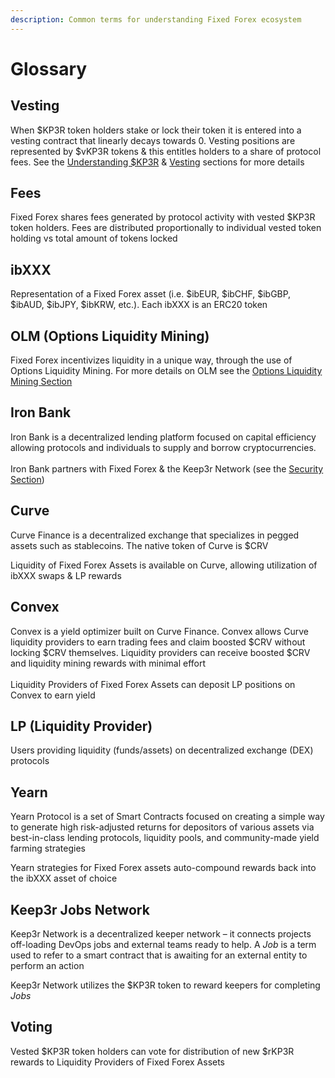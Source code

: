 ```yaml
---
description: Common terms for understanding Fixed Forex ecosystem
---
```


# Glossary

## Vesting

When $KP3R token holders stake or lock their token it is entered into a vesting contract that linearly decays towards 0. Vesting positions are represented by $vKP3R tokens & this entitles holders to a share of protocol fees. See the [Understanding $KP3R](../usdkp3r-token/understanding-usdkp3r.md) & [Vesting](broken-reference) sections for more details

## Fees

Fixed Forex shares fees generated by protocol activity with vested $KP3R token holders. Fees are distributed proportionally to individual vested token holding vs total amount of tokens locked&#x20;

## ibXXX

Representation of a Fixed Forex asset (i.e. $ibEUR, $ibCHF, $ibGBP, $ibAUD, $ibJPY, $ibKRW, etc.). Each ibXXX is an ERC20 token

## OLM (Options Liquidity Mining)

Fixed Forex incentivizes liquidity in a unique way, through the use of Options Liquidity Mining. For more details on OLM see the [Options Liquidity Mining Section](broken-reference)

## Iron Bank

Iron Bank is a decentralized lending platform focused on capital efficiency allowing protocols and individuals to supply and borrow cryptocurrencies.\
\
Iron Bank partners with Fixed Forex & the Keep3r Network (see the [Security Section](../appendix/minting-and-issuance-security.md))

## Curve

Curve Finance is a decentralized exchange that specializes in pegged assets such as stablecoins. The native token of Curve is $CRV

Liquidity of Fixed Forex Assets is available on Curve, allowing utilization of ibXXX swaps & LP rewards

## Convex

Convex is a yield optimizer built on Curve Finance. Convex allows Curve liquidity providers to earn trading fees and claim boosted $CRV without locking $CRV themselves. Liquidity providers can receive boosted $CRV and liquidity mining rewards with minimal effort\
\
Liquidity Providers of Fixed Forex Assets can deposit LP positions on Convex to earn yield

## LP (Liquidity Provider)

Users providing liquidity (funds/assets) on decentralized exchange (DEX) protocols

## Yearn

Yearn Protocol is a set of Smart Contracts focused on creating a simple way to generate high risk-adjusted returns for depositors of various assets via best-in-class lending protocols, liquidity pools, and community-made yield farming strategies

Yearn strategies for Fixed Forex assets auto-compound rewards back into the ibXXX asset of choice

## Keep3r Jobs Network

Keep3r Network is a decentralized keeper network – it connects projects off-loading DevOps jobs and external teams ready to help. A _Job_ is a term used to refer to a smart contract that is awaiting for an external entity to perform an action

Keep3r Network utilizes the $KP3R token to reward keepers for completing _Jobs_

## Voting

Vested $KP3R token holders can vote for distribution of new $rKP3R rewards to Liquidity Providers of Fixed Forex Assets&#x20;
